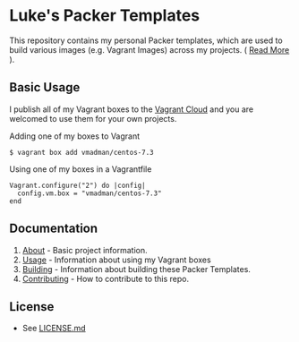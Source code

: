 Luke's Packer Templates
=======================

This repository contains my personal Packer templates, which are used
to build various images (e.g. Vagrant Images) across my projects.
( [Read More](./docs/about.md) ).

## Basic Usage

I publish all of my Vagrant boxes to the [Vagrant Cloud](https://app.vagrantup.com/boxes/search)
and you are welcomed to use them for your own projects.

Adding one of my boxes to Vagrant

```
$ vagrant box add vmadman/centos-7.3
```

Using one of my boxes in a Vagrantfile

```
Vagrant.configure("2") do |config|
  config.vm.box = "vmadman/centos-7.3"
end
```

## Documentation

1. [About](./docs/about.md) - Basic project information.
2. [Usage](./docs/usage.md) - Information about using my Vagrant boxes
3. [Building](./docs/building.md) - Information about building these Packer Templates.
4. [Contributing](./docs/contributing.md) - How to contribute to this repo.

## License

* See [LICENSE.md](./LICENSE.md)